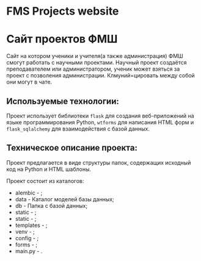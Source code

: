 # FMS Projects website
# Сайт проектов ФМШ
Сайт на котором ученики и учителя(а также администрация) ФМШ смогут работать с научными проектами. Научный проект создаётся преподавателем 
или администратором, ученик может взяться за проект с позволения администрации. 
Клмуний=цировать между собой они могут в чате.
## Используемые технологии:
Проект использует библиотеки `flask` для создания веб-приложений на языке программирования Python, `wtforms` для написания HTML форм и `flask_sqlalchemy` для взаимодействия с базой данных.
## Техническое описание проекта:
Проект предлагается в виде структуры папок, содержащих исходный код на Python и HTML шаблоны.

Проект состоит из каталогов:

* alembic - ;
* data - Каталог моделей базы данных;
* db - Папка с базой данных;
* static - ;
* static - ;
* templates - ;
* venv - ;
* config - ;
* forms - ;
* main.py - .